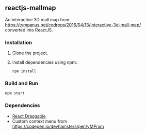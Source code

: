 ## reactjs-mallmap

An interactive 3D mall map from https://tympanus.net/codrops/2016/04/13/interactive-3d-mall-map/ converted into ReactJS.

### Installation
1. Clone the project.

2. Install dependencies using npm:

    `npm install`

### Build and Run
`npm start`

### Dependencies
* [React Draggable](https://www.npmjs.com/package/react-draggable)
* Custom context menu from https://codepen.io/devhamsters/pen/yMProm
